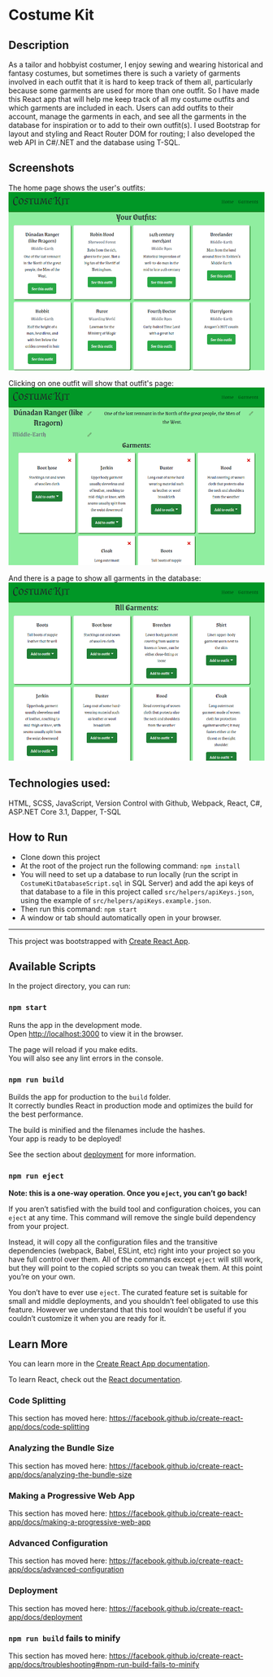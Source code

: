# Costume Kit

## Description
As a tailor and hobbyist costumer, I enjoy sewing and wearing historical and fantasy costumes, but sometimes there is such a variety of garments involved in each outfit that it is hard to keep track of them all, particularly because some garments are used for more than one outfit. So I have made this React app that will help me keep track of all my costume outfits and which garments are included in each. Users can add outfits to their account, manage the garments in each, and see all the garments in the database for inspiration or to add to their own outfit(s). I used Bootstrap for layout and styling and React Router DOM for routing; I also developed the web API in C#/.NET and the database using T-SQL.

## Screenshots
The home page shows the user's outfits:
![Home page](https://raw.githubusercontent.com/jthielman/costumekit/master/screenshots/main_view.png)

Clicking on one outfit will show that outfit's page:
![Outfit page](https://raw.githubusercontent.com/jthielman/costumekit/master/screenshots/outfit_view.png)

And there is a page to show all garments in the database:
![Garments page](https://raw.githubusercontent.com/jthielman/costumekit/master/screenshots/garments_view.png)

## Technologies used:
HTML, SCSS, JavaScript, Version Control with Github, Webpack, React, C#, ASP.NET Core 3.1, Dapper, T-SQL

## How to Run
- Clone down this project
- At the root of the project run the following command: `npm install`
- You will need to set up a database to run locally (run the script in `CostumeKitDatabaseScript.sql` in SQL Server) and add the api keys of that database to a file in this project called `src/helpers/apiKeys.json`, using the example of `src/helpers/apiKeys.example.json`.
- Then run this command: `npm start`
- A window or tab should automatically open in your browser.

---
This project was bootstrapped with [Create React App](https://github.com/facebook/create-react-app).

## Available Scripts

In the project directory, you can run:

### `npm start`

Runs the app in the development mode.<br />
Open [http://localhost:3000](http://localhost:3000) to view it in the browser.

The page will reload if you make edits.<br />
You will also see any lint errors in the console.

### `npm run build`

Builds the app for production to the `build` folder.<br />
It correctly bundles React in production mode and optimizes the build for the best performance.

The build is minified and the filenames include the hashes.<br />
Your app is ready to be deployed!

See the section about [deployment](https://facebook.github.io/create-react-app/docs/deployment) for more information.

### `npm run eject`

**Note: this is a one-way operation. Once you `eject`, you can’t go back!**

If you aren’t satisfied with the build tool and configuration choices, you can `eject` at any time. This command will remove the single build dependency from your project.

Instead, it will copy all the configuration files and the transitive dependencies (webpack, Babel, ESLint, etc) right into your project so you have full control over them. All of the commands except `eject` will still work, but they will point to the copied scripts so you can tweak them. At this point you’re on your own.

You don’t have to ever use `eject`. The curated feature set is suitable for small and middle deployments, and you shouldn’t feel obligated to use this feature. However we understand that this tool wouldn’t be useful if you couldn’t customize it when you are ready for it.

## Learn More

You can learn more in the [Create React App documentation](https://facebook.github.io/create-react-app/docs/getting-started).

To learn React, check out the [React documentation](https://reactjs.org/).

### Code Splitting

This section has moved here: https://facebook.github.io/create-react-app/docs/code-splitting

### Analyzing the Bundle Size

This section has moved here: https://facebook.github.io/create-react-app/docs/analyzing-the-bundle-size

### Making a Progressive Web App

This section has moved here: https://facebook.github.io/create-react-app/docs/making-a-progressive-web-app

### Advanced Configuration

This section has moved here: https://facebook.github.io/create-react-app/docs/advanced-configuration

### Deployment

This section has moved here: https://facebook.github.io/create-react-app/docs/deployment

### `npm run build` fails to minify

This section has moved here: https://facebook.github.io/create-react-app/docs/troubleshooting#npm-run-build-fails-to-minify

